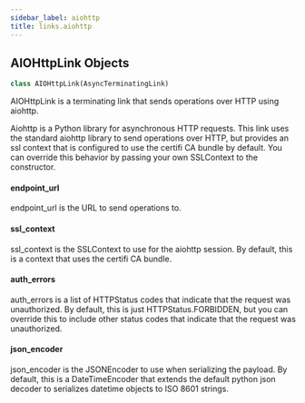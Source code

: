 ```yaml
---
sidebar_label: aiohttp
title: links.aiohttp
---
```


## AIOHttpLink Objects

```python
class AIOHttpLink(AsyncTerminatingLink)
```

AIOHttpLink is a terminating link that sends operations over HTTP using aiohttp.

Aiohttp is a Python library for asynchronous HTTP requests. This link uses the
standard aiohttp library to send operations over HTTP, but provides an ssl context
that is configured to use the certifi CA bundle by default. You can override this
behavior by passing your own SSLContext to the constructor.

#### endpoint\_url

endpoint_url is the URL to send operations to.

#### ssl\_context

ssl_context is the SSLContext to use for the aiohttp session. By default, this
is a context that uses the certifi CA bundle.

#### auth\_errors

auth_errors is a list of HTTPStatus codes that indicate that the request was
unauthorized. By default, this is just HTTPStatus.FORBIDDEN, but you can
override this to include other status codes that indicate that the request was
unauthorized.

#### json\_encoder

json_encoder is the JSONEncoder to use when serializing the payload. By default,
this is a DateTimeEncoder that extends the default python json decoder to serializes datetime objects to ISO 8601 strings.

